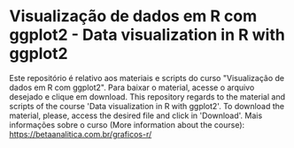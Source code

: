 # Visualização de dados em R com ggplot2 - Data visualization in R with ggplot2

Este repositório é relativo aos materiais e scripts do curso "Visualização de dados em R com ggplot2". Para baixar o material, acesse o arquivo desejado e clique em download. 
This repository regards to the material and scripts of the course 'Data visualization in R with ggplot2'. To download the material, please, access the desired file and click in 'Download'. Mais informações sobre o curso (More information about the course): https://betaanalitica.com.br/graficos-r/
